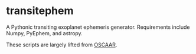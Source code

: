 transitephem
============

A Pythonic transiting exoplanet ephemeris generator. Requirements include Numpy, PyEphem, and astropy. 

These scripts are largely lifted from [OSCAAR](http://oscaar.github.io/OSCAAR/).
